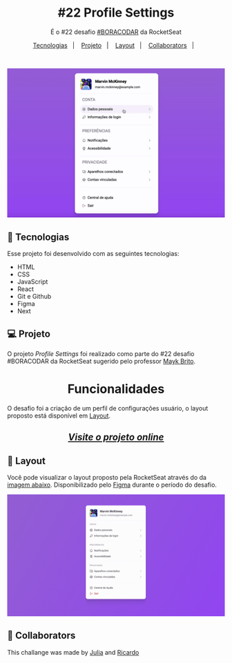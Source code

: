<h1 align="center"> #22 Profile Settings </h1>

<p align="center">
É o #22 desafio <a href="https://boracodar.dev/">#BORACODAR</a> da RocketSeat<br/>
</p>

<p align="center">
  <a href="#-tecnologias">Tecnologias</a>&nbsp;&nbsp;&nbsp;|&nbsp;&nbsp;&nbsp;
  <a href="#-projeto">Projeto</a>&nbsp;&nbsp;&nbsp;|&nbsp;&nbsp;&nbsp;
  <a href="#-layout">Layout</a>&nbsp;&nbsp;&nbsp;|&nbsp;&nbsp;&nbsp;
  <a href="#-collaborators">Collaborators</a>&nbsp;&nbsp;&nbsp;|&nbsp;&nbsp;&nbsp;
</p>

<br>

<p align="center" id="-layout">
  <img alt="profile settings gif" src="./public/profile.gif">
</p>

## 🚀 Tecnologias

Esse projeto foi desenvolvido com as seguintes tecnologias:

-   HTML
-   CSS
-   JavaScript
-   React
-   Git e Github
-   Figma
-   Next

## 💻 Projeto

O projeto _Profile Settings_ foi realizado como parte do #22 desafio #BORACODAR da RocketSeat sugerido pelo professor <a href="https://github.com/maykbrito" alt="Link para o GitHub do professor Mayk Brito" target="_blank">Mayk Brito</a>.

<h1 align="center">
  Funcionalidades
</h1>

O desafio foi a criação de um perfil de configurações usuário, o layout proposto está disponível em <a href="#-layout-figma">Layout</a>.

_<h2 align="center" ><a href="https://shopping-cart-kohl-one.vercel.app/" target="_blank">Visite o projeto online</a></h2>_

## 🔖 Layout

Você pode visualizar o layout proposto pela RocketSeat através do da <a href="#-layout-figma">imagem abaixo</a>. Disponibilizado pelo [Figma](https://figma.com) durante o período do desafio.

<p align="center" id="-layout-figma">
  <img alt="profile settings figma" src="./public/figma.png">
</p>

## 📃 Collaborators

This challange was made by [Julia](https://gsajulia.github.io) and [Ricardo](https://rickazuo.github.io/portfolio/)
